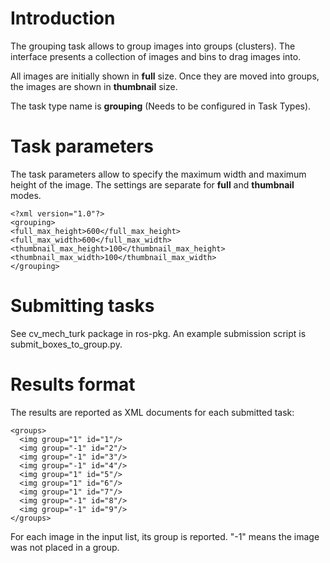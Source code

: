# Introduction #

The grouping task allows to group images into groups (clusters). The interface presents a collection of images and bins to drag images into.

All images are initially shown in **full** size. Once they are moved into groups, the images are shown in **thumbnail** size.

The task type name is **grouping** (Needs to be configured in Task Types).

# Task parameters #

The task parameters allow to specify the maximum width and maximum height of the image.
The settings are separate for **full** and **thumbnail** modes.
```
<?xml version="1.0"?>
<grouping>
<full_max_height>600</full_max_height>
<full_max_width>600</full_max_width>
<thumbnail_max_height>100</thumbnail_max_height>
<thumbnail_max_width>100</thumbnail_max_width>
</grouping>
```


# Submitting tasks #

See cv\_mech\_turk package in ros-pkg. An example submission script is submit\_boxes\_to\_group.py.


# Results format #

The results are reported as XML documents for each submitted task:
```
<groups>
  <img group="1" id="1"/>
  <img group="-1" id="2"/>
  <img group="-1" id="3"/>
  <img group="-1" id="4"/>
  <img group="1" id="5"/>
  <img group="1" id="6"/>
  <img group="1" id="7"/>
  <img group="-1" id="8"/>
  <img group="-1" id="9"/>
</groups>
```

For each image in the input list, its group is reported. "-1" means the image was not placed in a group.